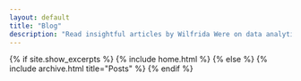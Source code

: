 ```yaml
---
layout: default
title: "Blog"
description: "Read insightful articles by Wilfrida Were on data analytics, data cleaning, visualization, and AI. Stay updated with the latest trends and techniques."
---
```


{% if site.show_excerpts %}
  {% include home.html %}
{% else %}
  {% include archive.html title="Posts" %}
{% endif %}
